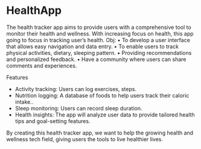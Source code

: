 # HealthApp
The health tracker app aims to provide users with a comprehensive tool to monitor their health and wellness.   With increasing focus on health, this app going to focus in tracking user’s health.
Obj:
•	To develop a user interface that allows easy navigation and data entry.
•	To enable users to track physical activities, dietary, sleeping pattern.
•	Providing recommendations and personalized feedback.
•	Have a community where users can share comments and experiences.

Features
-	Activity tracking: Users can log exercises, steps.
-	Nutrition logging: A database of foods to help users track their caloric intake..
-	Sleep monitoring: Users can record sleep duration.
-	Health insights: The app will analyze user data to provide tailored health tips and goal-setting features.

By creating this health tracker app, we want to help the growing health and wellness tech field, giving users the tools to live healthier lives.

